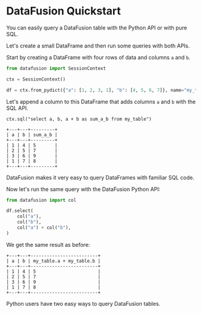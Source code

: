# DataFusion Quickstart

You can easily query a DataFusion table with the Python API or with pure SQL.

Let's create a small DataFrame and then run some queries with both APIs.

Start by creating a DataFrame with four rows of data and columns `a` and `b`.

```python
from datafusion import SessionContext

ctx = SessionContext()

df = ctx.from_pydict({"a": [1, 2, 3, 1], "b": [4, 5, 6, 7]}, name="my_table")
```

Let's append a column to this DataFrame that adds columns `a` and `b` with the SQL API.

```
ctx.sql("select a, b, a + b as sum_a_b from my_table")

+---+---+---------+
| a | b | sum_a_b |
+---+---+---------+
| 1 | 4 | 5       |
| 2 | 5 | 7       |
| 3 | 6 | 9       |
| 1 | 7 | 8       |
+---+---+---------+
```

DataFusion makes it very easy to query DataFrames with familiar SQL code.

Now let's run the same query with the DataFusion Python API:

```python
from datafusion import col

df.select(
    col("a"),
    col("b"),
    col("a") + col("b"),
)
```

We get the same result as before:

```
+---+---+-------------------------+
| a | b | my_table.a + my_table.b |
+---+---+-------------------------+
| 1 | 4 | 5                       |
| 2 | 5 | 7                       |
| 3 | 6 | 9                       |
| 1 | 7 | 8                       |
+---+---+-------------------------+
```

Python users have two easy ways to query DataFusion tables.
